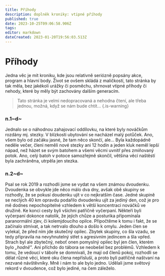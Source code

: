 ```yaml
---
title: Příhody
description: doplněk kroniky: vtipné příhody
published: true
date: 2023-10-25T09:06:58.906Z
tags: 
editor: markdown
dateCreated: 2023-01-20T19:56:03.513Z
---
```


# Příhody
Jedna věc je mít kroniku, kde jsou relativně seriózně popsány akce, program a hlavní body. Život se ovšem skládá z maličkostí, tato stránka by tak měla, bez jakékoli urážky či posměchu, shrnovat vtipné příhody či nehody, které by měly být zachovány dalším generacím.


> Tato stránka je velmi nedopracovaná a nehodna čtení, ale třeba jednou, možná, když se nám bude chtít...
{.is-warning}



### n.1~d~
Jednalo se o náhodnou zahajovací oddílovku, na které byly nováčkům rozdány mj. stezky. V blízkosti ubytování se nacházel malý potůček. Ano, všem bylo od začáku jasné, že tam něco skončí, ale... Byla každopádně neděle večer, členi neměli nové stezky ani 12 hodin a jeden kluk neměl lepší nápad, než házet se svým batohem a všemi věcmi uvnitř přes zmiňovaný potok. Ano, celý batoh v potoce samozřejmě skončil, většina věcí naštěstí byla zachráněna, utrpěla jen stezka.
### n.2~d~
Psal se rok 2019 a rozhodli jsme se vydat na všem známou dvoudenku. Dvoudenka se obvykle jde něco málo dva dny, avšak obě skupiny se rozhodly, že se pokusí doudenku ujít v co nejkratším čase. Jedné skupině se neclých 40 km opravdu podařilo dvoudenku ujít za jediný den, což je pro mě dodnes nepochopitelné vzhledem k větší koncentraci nováčků ve družině. Ke konci cesty byli všichni patřičně vyčerpaní. Někteří byli vyčerpaní dokonce natolik, že jejich chůze a posturika připomínala paranormální zjev, či kolemjdoucího opilce. Připočtěme k tomu i fakt, že se začínalo stmívat, a tak netrvalo dlouho a došlo k omylu. Jeden člen se vylekal, že před ním jde skutečný opilec. Zbytek skupiny, co šla vzadu, se tedy připravila na nevyhnutelný střet s agresivním jedincem a šla vpřed. Strach byl ale zbytečný, neboť onen pomyslný opilec byl jen člen, kterém bylo *„hodně"*. Ani příchdo do tábora se neobešel bez problémů. 
Vzhledem k tomu, že vedoucí v táboře se domnívali, že mají od členů pokoj, rozhodli se dělat různé věci, které oku člena nepřísluší, a proto byli patřičně naštvaní na nezvané návštěvníky. Mně i nám to ale bylo jedno. Udělali jsme světový rekord v dvoudence, což bylo jediné, na čem záleželo.